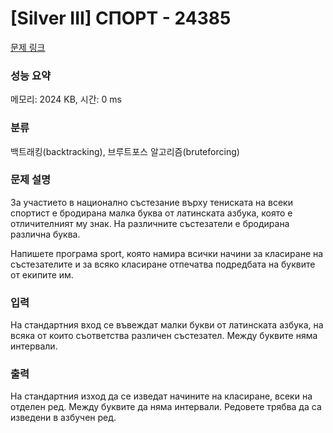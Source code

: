# [Silver III] СПОРТ - 24385 

[문제 링크](https://www.acmicpc.net/problem/24385) 

### 성능 요약

메모리: 2024 KB, 시간: 0 ms

### 분류

백트래킹(backtracking), 브루트포스 알고리즘(bruteforcing)

### 문제 설명

<p>За участието в национално състезание върху тениската на всеки спортист е бродирана малка буква от латинската азбука, която е отличителният му знак. На различните състезатели е бродирана различна буква.</p>

<p>Напишете програма sport, която намира всички начини за класиране на състезателите и за всяко класиране отпечатва подредбата на буквите от екипите им.</p>

### 입력 

 <p>На стандартния вход се въвеждат малки букви от латинската азбука, на всяка от които съответства различен състезател. Между буквите няма интервали.</p>

### 출력 

 <p>На стандартния изход да се изведат начините на класиране, всеки на отделен ред. Между буквите да няма интервали. Редовете трябва да са изведени в азбучен ред.</p>


